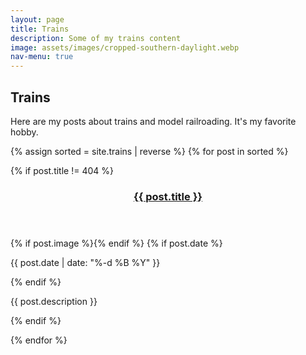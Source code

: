 ```yaml
---
layout: page
title: Trains
description: Some of my trains content
image: assets/images/cropped-southern-daylight.webp
nav-menu: true
---
```


<div id="main" class="alt">
	<section id="pre">
		<h1>Trains</h1>
		<p>Here are my posts about trains and model railroading. It's my favorite hobby.</p>
	</section>
    <section id="one">
        {% assign sorted = site.trains | reverse %}
        {% for post in sorted %}
            <p >
	          {% if post.title != 404 %}
	            <header class="major">
	              <h3><a href="{{ post.url | relative_url }}" class="link">{{ post.title }}</a></h3>
	            </header>
	            {% if post.image %}<span class="image left"><img src="{{ site.baseurl }}/{{ post.image }}" alt="" /></span>{% endif %}
	            {% if post.date %}<p>{{ post.date | date: "%-d %B %Y" }}</p>{% endif %}
	            <p>{{ post.description }}</p>
	          {% endif %}
            </p>
        {% endfor %}
    </section>
</div>
<div style="clear:both"></div>